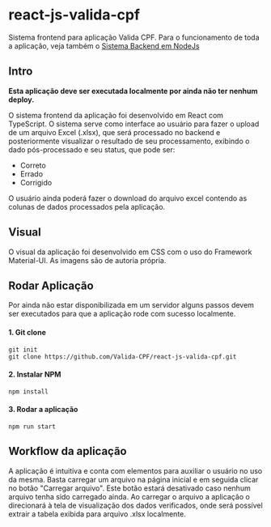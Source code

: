 # react-js-valida-cpf
Sistema frontend para aplicação Valida CPF. Para o funcionamento de toda a aplicação, veja também o [Sistema Backend em NodeJs](https://github.com/Valida-CPF/node-js-valida-cpf)

## Intro
**Esta aplicação deve ser executada localmente por ainda não ter nenhum deploy.**

O sistema frontend da aplicação foi desenvolvido em React com TypeScript. O sistema serve como interface ao usuário para fazer o upload de um arquivo Excel (.xlsx), que será
processado no backend e posteriormente visualizar o resultado de seu processamento, exibindo o dado pós-processado e seu status, que pode ser:
* Correto
* Errado
* Corrigido

O usuário ainda poderá fazer o download do arquivo excel contendo as colunas de dados processados pela aplicação.

## Visual
O visual da aplicação foi desenvolvido em CSS com o uso do Framework Material-UI. As imagens são de autoria própria.

## Rodar Aplicação
Por ainda não estar disponibilizada em um servidor alguns passos devem ser executados para que a aplicação rode com sucesso localmente.

#### 1. Git clone
```
git init
git clone https://github.com/Valida-CPF/react-js-valida-cpf.git
```

#### 2. Instalar NPM
```
npm install
```

#### 3. Rodar a aplicação
```
npm run start
```

## Workflow da aplicação
A aplicação é intuitiva e conta com elementos para auxiliar o usuário no uso da mesma. Basta carregar um arquivo na página inicial e em seguida clicar no botão 
"Carregar arquivo". Este botão estará desativado caso nenhum arquivo tenha sido carregado ainda.
Ao carregar o arquivo a aplicação o direcionará à tela de visualização dos dados verificados, onde será possível extrair a tabela exibida para arquivo .xlsx localmente.
